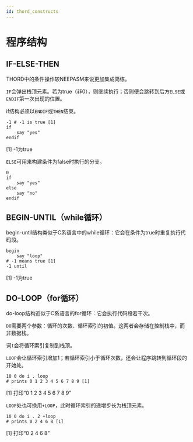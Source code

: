 ```yaml
---
id: thord_constructs
---
```

# 程序结构

## IF-ELSE-THEN

THORD中的条件操作较NEEPASM来说更加集成简练。

`IF`会弹出栈顶元素。若为true（非0），则继续执行；否则便会跳转到后方`ELSE`或`ENDIF`第一次出现的位置。

if结构必须以`ENDIF`或`THEN`结束。

```
-1 # -1 is true [1]
if
    say "yes"
endif
```
 [1] -1为true

`ELSE`可用来构建条件为false时执行的分支。

```
0
if
    say "yes"
else
    say "no"
endif

```

## BEGIN-UNTIL（while循环）

begin-until结构类似于C系语言中的while循环：它会在条件为true时重复执行代码段。

```
begin
    say "loop"
# -1 means true [1]
-1 until
```
 [1] -1为true

## DO-LOOP（for循环）

do-loop结构近似于C系语言的for循环：它会执行代码段若干次。

`DO`需要两个参数：循环的次数、循环索引的初值。这两者会存储在控制栈中，而非数据栈。

词`I`会将循环索引复制到栈顶。

`LOOP`会让循环索引增加1；若循环索引小于循环次数，还会让程序跳转到循环段的开始处。

```
10 0 do i . loop
# prints 0 1 2 3 4 5 6 7 8 9 [1]
```
 [1] 打印“0 1 2 3 4 5 6 7 8 9”

`LOOP`处也可换用`+LOOP`，此时循环索引的递增步长为栈顶元素。

```
10 0 do i . 2 +loop
# prints 0 2 4 6 8 [1]
```
 [1] 打印“0 2 4 6 8”